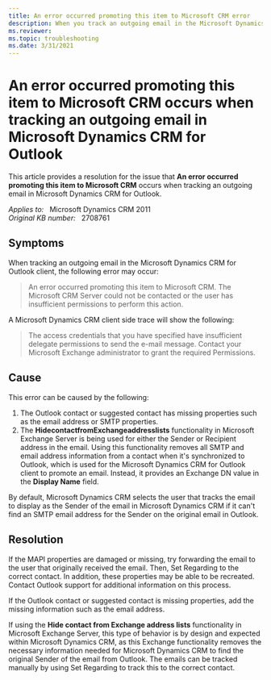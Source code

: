```yaml
---
title: An error occurred promoting this item to Microsoft CRM error 
description: When you track an outgoing email in the Microsoft Dynamics CRM for Outlook client, you may receive an error that states an error occurred promoting this item to Microsoft CRM.
ms.reviewer: 
ms.topic: troubleshooting
ms.date: 3/31/2021
---
```

# An error occurred promoting this item to Microsoft CRM occurs when tracking an outgoing email in Microsoft Dynamics CRM for Outlook

This article provides a resolution for the issue that **An error occurred promoting this item to Microsoft CRM** occurs when tracking an outgoing email in Microsoft Dynamics CRM for Outlook.

_Applies to:_ &nbsp; Microsoft Dynamics CRM 2011  
_Original KB number:_ &nbsp; 2708761

## Symptoms

When tracking an outgoing email in the Microsoft Dynamics CRM for Outlook client, the following error may occur:

> An error occurred promoting this item to Microsoft CRM. The Microsoft CRM Server could not be contacted or the user has insufficient permissions to perform this action.

A Microsoft Dynamics CRM client side trace will show the following:

> The access credentials that you have specified have insufficient delegate permissions to send the e-mail message. Contact your Microsoft Exchange administrator to grant the required Permissions.

## Cause

This error can be caused by the following:

1. The Outlook contact or suggested contact has missing properties such as the email address or SMTP properties.
2. The **HidecontactfromExchangeaddresslists** functionality in Microsoft Exchange Server is being used for either the Sender or Recipient address in the email. Using this functionality removes all SMTP and email address information from a contact when it's synchronized to Outlook, which is used for the Microsoft Dynamics CRM for Outlook client to promote an email. Instead, it provides an Exchange DN value in the **Display Name** field.

By default, Microsoft Dynamics CRM selects the user that tracks the email to display as the Sender of the email in Microsoft Dynamics CRM if it can't find an SMTP email address for the Sender on the original email in Outlook.

## Resolution

If the MAPI properties are damaged or missing, try forwarding the email to the user that originally received the email. Then, Set Regarding to the correct contact. In addition, these properties may be able to be recreated. Contact Outlook support for additional information on this process.

If the Outlook contact or suggested contact is missing properties, add the missing information such as the email address.

If using the **Hide contact from Exchange address lists** functionality in Microsoft Exchange Server, this type of behavior is by design and expected within Microsoft Dynamics CRM, as this Exchange functionality removes the necessary information needed for Microsoft Dynamics CRM to find the original Sender of the email from Outlook. The emails can be tracked manually by using Set Regarding to track this to the correct contact.
